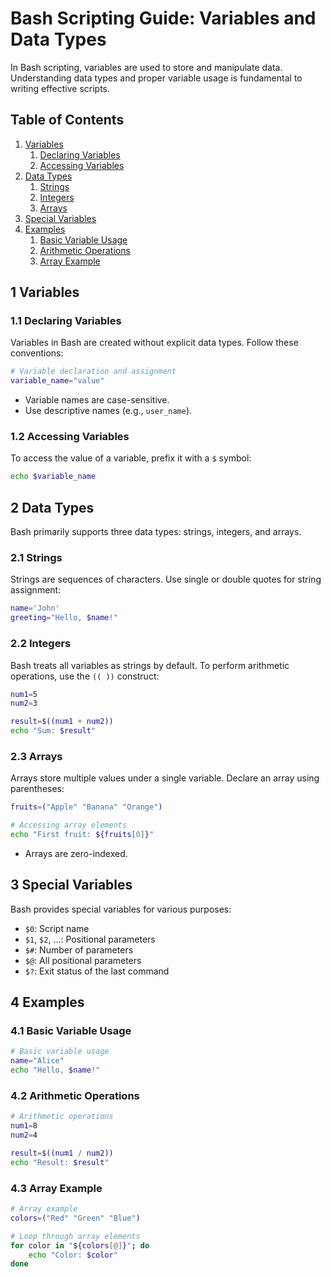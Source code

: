# Bash Scripting Guide: Variables and Data Types

In Bash scripting, variables are used to store and manipulate data. Understanding data types and proper variable usage is fundamental to writing effective scripts.

## Table of Contents

1. [Variables](#1-variables)
    1. [Declaring Variables](#11-declaing-variables)
    2. [Accessing Variables](#12-accessing-variables)
2. [Data Types](#2-data-types)
    1. [Strings](#21-strings)
    2. [Integers](#22-integers)
    3. [Arrays](#23-arrays)
3. [Special Variables](#3-data-types)
4. [Examples](#4-data-types)
    1. [Basic Variable Usage](#41-basic-variable-usage)
    2. [Arithmetic Operations](#42-arithmetic-operations)
    4. [Array Example](#43-array-example)

## 1 Variables

### 1.1 Declaring Variables

Variables in Bash are created without explicit data types. Follow these conventions:

```bash
# Variable declaration and assignment
variable_name="value"
```

- Variable names are case-sensitive.
- Use descriptive names (e.g., `user_name`).

### 1.2 Accessing Variables

To access the value of a variable, prefix it with a `$` symbol:

```bash
echo $variable_name
```

## 2 Data Types

Bash primarily supports three data types: strings, integers, and arrays.

### 2.1 Strings

Strings are sequences of characters. Use single or double quotes for string assignment:

```bash
name='John'
greeting="Hello, $name!"
```

### 2.2 Integers

Bash treats all variables as strings by default. To perform arithmetic operations, use the `(( ))` construct:

```bash
num1=5
num2=3

result=$((num1 + num2))
echo "Sum: $result"
```

### 2.3 Arrays

Arrays store multiple values under a single variable. Declare an array using parentheses:

```bash
fruits=("Apple" "Banana" "Orange")

# Accessing array elements
echo "First fruit: ${fruits[0]}"
```

- Arrays are zero-indexed.

## 3 Special Variables

Bash provides special variables for various purposes:

- `$0`: Script name
- `$1`, `$2`, ...: Positional parameters
- `$#`: Number of parameters
- `$@`: All positional parameters
- `$?`: Exit status of the last command

## 4 Examples

### 4.1 Basic Variable Usage

```bash
# Basic variable usage
name="Alice"
echo "Hello, $name!"
```

### 4.2 Arithmetic Operations

```bash
# Arithmetic operations
num1=8
num2=4

result=$((num1 / num2))
echo "Result: $result"
```

### 4.3 Array Example

```bash
# Array example
colors=("Red" "Green" "Blue")

# Loop through array elements
for color in "${colors[@]}"; do
    echo "Color: $color"
done
```
